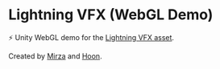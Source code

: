 # Lightning VFX (WebGL Demo)
⚡️ Unity WebGL demo for the [Lightning VFX asset](https://u3d.as/381j).

Created by [Mirza](https://twitter.com/TheMirzaBeig) and [Hoon](https://twitter.com/magic_chromatic).
